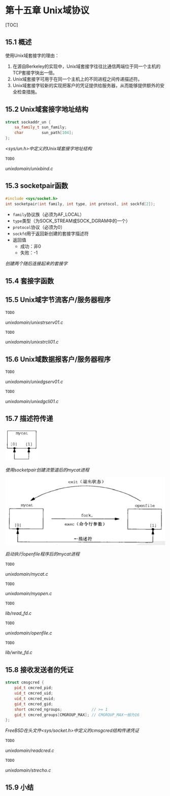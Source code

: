 # 第十五章 Unix域协议

[TOC]



## 15.1 概述

使用Unix域套接字的理由：

1. 在源自Berkeley的实现中，Unix域套接字往往比通信两端位于同一个主机的TCP套接字快出一倍。
2. Unix域套接字可用于在同一个主机上的不同进程之间传递描述符。
3. Unix域套接字较新的实现把客户的凭证提供给服务器，从而能够提供额外的安全检查措施。



## 15.2 Unix域套接字地址结构

```c++
struct sockaddr_un {
    sa_family_t sun_family;
    char        sun_path[104];
};
```

*<sys/un.h>中定义的Unix域套接字地址结构*

```c++
TODO
```

*unixdomain/unixbind.c*



## 15.3 socketpair函数

```c++
#include <sys/socket.h>
int socketpair(int family, int type, int protocol, int sockfd[2]);
```

- `family`协议族（必须为AF_LOCAL）
- `type`类型（为SOCK_STREAM或SOCK_DGRAM中的一个）
- `protocol`协议（必须为0）
- `sockfd`用于返回新创建的套接字描述符
- 返回值
  - 成功：非0
  - 失败：-1

*创建两个随后连接起来的套接字*



## 15.4 套接字函数



## 15.5 Unix域字节流客户/服务器程序

```c++
TODO
```

*unixdomain/unixstrserv01.c*

```c++
TODO
```

*unixdomain/unixstrcli01.c*



## 15.6 Unix域数据报客户/服务器程序

```c++
TODO
```

*unixdomain/unixdgserv01.c*

```c++
TODO
```

*unixdomain/unixdgcli01.c*



## 15.7 描述符传递

![15_7](res/15_7.png)

*使用socketpair创建流管道后的mycat进程*

![15_8](res/15_8.png)

*启动执行openfile程序后的mycat进程*

```c++
TODO
```

*unixdomain/mycat.c*

```c+
TODO
```

*unixdomain/myopen.c*

```c++
TODO
```

*lib/read_fd.c*

```c++
TODO
```

*unixdomain/openfile.c*

```c++
TODO
```

*lib/write_fd.c*



## 15.8 接收发送者的凭证

```c++
struct cmsgcred {
    pid_t cmcred_pid;
    uid_t cmcred_uid;
    uid_t cmcred_euid;
    gid_t cmcred_gid;
    short cmcred_ngroups;             // >= 1
    gid_t cmcred_groups[CMGROUP_MAX]; // CMGROUP_MAX一般为16
};
```

*FreeBSD在头文件<sys/socket.h>中定义的cmsgcred结构传递凭证*

```c++
TODO
```

*unixdomain/readcred.c*

```c++
TODO
```

*unixdomain/strecho.c*



## 15.9 小结



